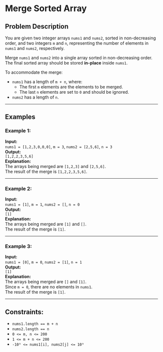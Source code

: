 # Merge Sorted Array

## Problem Description

You are given two integer arrays `nums1` and `nums2`, sorted in non-decreasing order, and two integers `m` and `n`, representing the number of elements in `nums1` and `nums2`, respectively.

Merge `nums1` and `nums2` into a single array sorted in non-decreasing order.  
The final sorted array should be stored **in-place** inside `nums1`.

To accommodate the merge:
- `nums1` has a length of `m + n`, where:
    - The first `m` elements are the elements to be merged.
    - The last `n` elements are set to `0` and should be ignored.
- `nums2` has a length of `n`.

---

## Examples

### Example 1:
**Input:**  
`nums1 = [1,2,3,0,0,0]`, `m = 3`, `nums2 = [2,5,6]`, `n = 3`  
**Output:**  
`[1,2,2,3,5,6]`  
**Explanation:**  
The arrays being merged are `[1,2,3]` and `[2,5,6]`.  
The result of the merge is `[1,2,2,3,5,6]`.

---

### Example 2:
**Input:**  
`nums1 = [1]`, `m = 1`, `nums2 = []`, `n = 0`  
**Output:**  
`[1]`  
**Explanation:**  
The arrays being merged are `[1]` and `[]`.  
The result of the merge is `[1]`.

---

### Example 3:
**Input:**  
`nums1 = [0]`, `m = 0`, `nums2 = [1]`, `n = 1`  
**Output:**  
`[1]`  
**Explanation:**  
The arrays being merged are `[]` and `[1]`.  
Since `m = 0`, there are no elements in `nums1`.  
The result of the merge is `[1]`.

---

## Constraints:
- `nums1.length == m + n`
- `nums2.length == n`
- `0 <= m, n <= 200`
- `1 <= m + n <= 200`
- `-10⁹ <= nums1[i], nums2[j] <= 10⁹`
